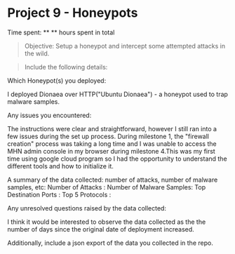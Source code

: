 
# Project 9 - Honeypots 

Time spent: **  ** hours spent in total

> Objective: Setup a honeypot and intercept some attempted attacks in the wild.

> Include the following details:

Which Honeypot(s) you deployed:

I deployed Dionaea over HTTP("Ubuntu Dionaea") - a honeypot used to trap malware samples. 

Any issues you encountered:

The instructions were clear and straightforward, however I still ran into a few issues during the set up process. During milestone 1, the "firewall creation" process was taking a long time and I was unable to access the MHN admin console in my browser during milestone 4.This was my first time using google cloud program so I had the opportunity to understand the different tools and how to initialize it. 



A summary of the data collected: number of attacks, number of malware samples, etc:
Number of Attacks : 
Number of Malware Samples: 
Top Destination Ports : 
Top 5 Protocols : 


Any unresolved questions raised by the data collected:

I think it would be interested to observe the data collected as the the number of days since the original date of deployment increased. 


Additionally, include a json export of the data you collected in the repo. 

